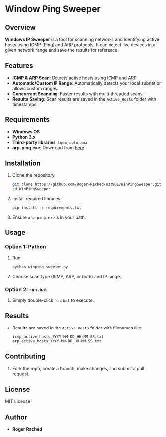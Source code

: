 # Window Ping Sweeper

## Overview

**Windows IP Sweeper** is a tool for scanning networks and identifying active hosts using ICMP (Ping) and ARP protocols. It can detect live devices in a given network range and save the results for reference.

## Features

- **ICMP & ARP Scan**: Detects active hosts using ICMP and ARP.
- **Automatic/Custom IP Range**: Automatically detects your local subnet or allows custom ranges.
- **Concurrent Scanning**: Faster results with multi-threaded scans.
- **Results Saving**: Scan results are saved in the `Active_Hosts` folder with timestamps.

## Requirements

- **Windows OS**
- **Python 3.x** 
- **Third-party libraries**: `tqdm`, `colorama`
- **arp-ping.exe**: Download from [here](https://github.com/benjamingr/arp-ping).

## Installation

1. Clone the repository:

    ```bash
    git clone https://github.com/Roger-Rached-ozz961/WinPingSweeper.git
    cd WinPingSweeper
    ```

2. Install required libraries:

    ```bash
    pip install -r requirements.txt
    ```

3. Ensure `arp-ping.exe` is in your path.

## Usage

### Option 1: Python

1. Run:

    ```bash
    python winping_sweeper.py
    ```

2. Choose scan type (ICMP, ARP, or both) and IP range.

### Option 2: `run.bat`

1. Simply double-click `run.bat` to execute.

## Results

- Results are saved in the `Active_Hosts` folder with filenames like:
    ```
    icmp_active_hosts_YYYY-MM-DD_HH-MM-SS.txt
    arp_active_hosts_YYYY-MM-DD_HH-MM-SS.txt
    ```

## Contributing

1. Fork the repo, create a branch, make changes, and submit a pull request.

## License

MIT License

## Author

- **Roger Rached**
